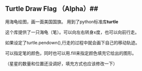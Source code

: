 ## Turtle Draw Flag （Alpha）##

用海龟绘图，画一面美国国旗。
用到了python标准库**turtle**

这个库提供了一只海龟（笔）。可以向左右转身x度，也可以向前行走。

如果设定了turtle.pendown(),行走的过程中就会画下自己的移动轨迹。

可以指定笔的颜色，同时也可以用.fill来指定颜色填充它绘出的图形。




（星星的数量和位置还没调好，填充方式也应该修改一下）
